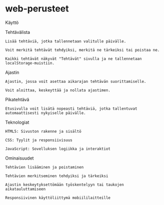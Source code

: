 # web-perusteet


Käyttö

Tehtävälista

    Lisää tehtäviä, jotka tallennetaan valitulle päivälle.

    Voit merkitä tehtävät tehdyiksi, merkitä ne tärkeiksi tai poistaa ne.

    Kaikki tehtävät näkyvät "Tehtävät" sivulla ja ne tallennetaan localStorage-muistiin.

Ajastin

    Ajastin, jossa voit asettaa aikarajan tehtävän suorittamiselle.

    Voit aloittaa, keskeyttää ja nollata ajastimen.

Pikatehtävä

    Etusivulla voit lisätä nopeasti tehtäviä, jotka tallentuvat automaattisesti nykyiselle päivälle.

Teknologiat

    HTML5: Sivuston rakenne ja sisältö

    CSS: Tyylit ja responsiivisuus

    JavaScript: Sovelluksen logiikka ja interaktiot

Ominaisuudet

    Tehtävien lisääminen ja poistaminen

    Tehtävien merkitseminen tehdyiksi ja tärkeiksi

    Ajastin keskeytyksettömään työskentelyyn tai taukojen aikatauluttamiseen

    Responsiivinen käyttöliittymä mobiililaitteille